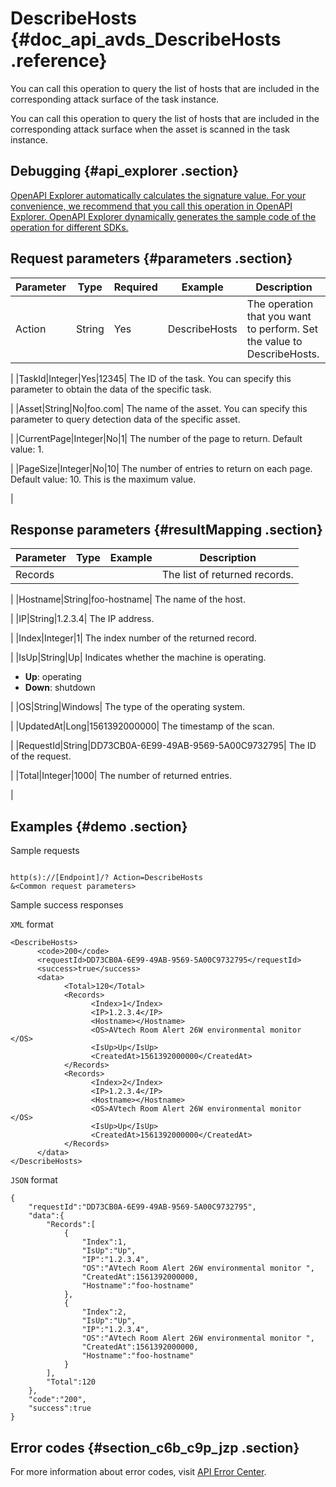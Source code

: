# DescribeHosts {#doc_api_avds_DescribeHosts .reference}

You can call this operation to query the list of hosts that are included in the corresponding attack surface of the task instance.

You can call this operation to query the list of hosts that are included in the corresponding attack surface when the asset is scanned in the task instance.

## Debugging {#api_explorer .section}

[OpenAPI Explorer automatically calculates the signature value. For your convenience, we recommend that you call this operation in OpenAPI Explorer. OpenAPI Explorer dynamically generates the sample code of the operation for different SDKs.](https://api.aliyun.com/#product=avds&api=DescribeHosts&type=RPC&version=2017-11-29)

## Request parameters {#parameters .section}

|Parameter|Type|Required|Example|Description|
|---------|----|--------|-------|-----------|
|Action|String|Yes|DescribeHosts| The operation that you want to perform. Set the value to DescribeHosts.

 |
|TaskId|Integer|Yes|12345| The ID of the task. You can specify this parameter to obtain the data of the specific task.

 |
|Asset|String|No|foo.com| The name of the asset. You can specify this parameter to query detection data of the specific asset.

 |
|CurrentPage|Integer|No|1| The number of the page to return. Default value: 1.

 |
|PageSize|Integer|No|10| The number of entries to return on each page. Default value: 10. This is the maximum value.

 |

## Response parameters {#resultMapping .section}

|Parameter|Type|Example|Description|
|---------|----|-------|-----------|
|Records| | | The list of returned records.

 |
|Hostname|String|foo-hostname| The name of the host.

 |
|IP|String|1.2.3.4| The IP address.

 |
|Index|Integer|1| The index number of the returned record.

 |
|IsUp|String|Up| Indicates whether the machine is operating.

 -   **Up**: operating
-   **Down**: shutdown

 |
|OS|String|Windows| The type of the operating system.

 |
|UpdatedAt|Long|1561392000000| The timestamp of the scan.

 |
|RequestId|String|DD73CB0A-6E99-49AB-9569-5A00C9732795| The ID of the request.

 |
|Total|Integer|1000| The number of returned entries.

 |

## Examples {#demo .section}

Sample requests

``` {#request_demo}

http(s)://[Endpoint]/? Action=DescribeHosts
&<Common request parameters>

```

Sample success responses

`XML` format

``` {#xml_return_success_demo}
<DescribeHosts>
	  <code>200</code>
	  <requestId>DD73CB0A-6E99-49AB-9569-5A00C9732795</requestId>
	  <success>true</success>
	  <data>
		    <Total>120</Total>
		    <Records>
			      <Index>1</Index>
			      <IP>1.2.3.4</IP>
			      <Hostname></Hostname>
			      <OS>AVtech Room Alert 26W environmental monitor </OS>
			      <IsUp>Up</IsUp>
			      <CreatedAt>1561392000000</CreatedAt>
		    </Records>
		    <Records>
			      <Index>2</Index>
			      <IP>1.2.3.4</IP>
			      <Hostname></Hostname>
			      <OS>AVtech Room Alert 26W environmental monitor </OS>
			      <IsUp>Up</IsUp>
			      <CreatedAt>1561392000000</CreatedAt>
		    </Records>
	  </data>
</DescribeHosts>
```

`JSON` format

``` {#json_return_success_demo}
{
	"requestId":"DD73CB0A-6E99-49AB-9569-5A00C9732795",
	"data":{
		"Records":[
			{
				"Index":1,
				"IsUp":"Up",
				"IP":"1.2.3.4",
				"OS":"AVtech Room Alert 26W environmental monitor ",
				"CreatedAt":1561392000000,
				"Hostname":"foo-hostname"
			},
			{
				"Index":2,
				"IsUp":"Up",
				"IP":"1.2.3.4",
				"OS":"AVtech Room Alert 26W environmental monitor ",
				"CreatedAt":1561392000000,
				"Hostname":"foo-hostname"
			}
		],
		"Total":120
	},
	"code":"200",
	"success":true
}
```

## Error codes {#section_c6b_c9p_jzp .section}

For more information about error codes, visit [API Error Center](https://error-center.alibabacloud.com/status/product/avds).

